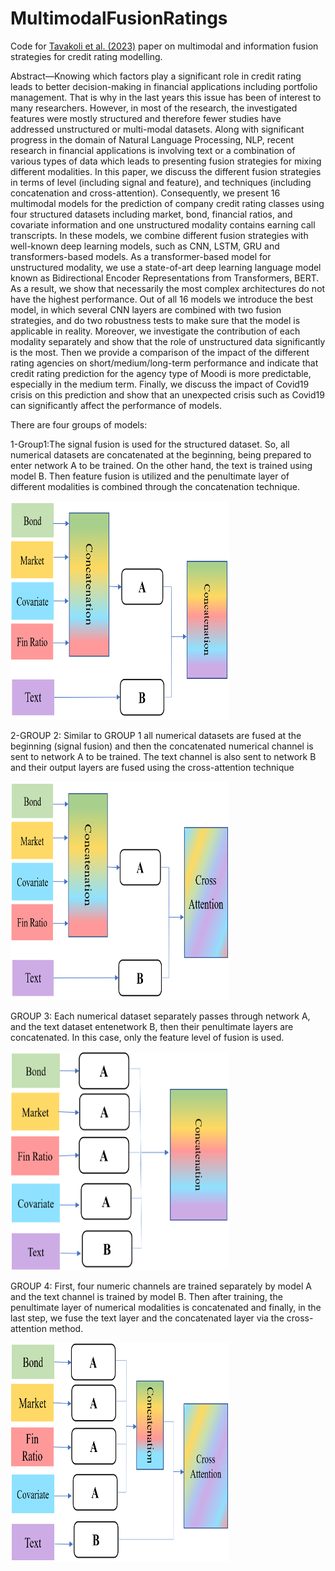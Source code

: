 # MultimodalFusionRatings
Code for [Tavakoli et al. (2023)](https://arxiv.org/abs/2304.10740) paper on multimodal and information fusion strategies for credit rating modelling.

Abstract—Knowing which factors play a significant role in credit rating leads to better decision-making in financial applications including portfolio management. That is why in the last years this issue has been of interest to many researchers. However, in most of the research, the investigated features were mostly structured and therefore fewer studies have addressed unstructured or multi-modal datasets. Along with significant progress in the domain of Natural Language Processing, NLP, recent research in financial applications is involving text or a combination of various types of data which leads to presenting fusion strategies for mixing different modalities. In this paper, we discuss the different fusion strategies in terms of level (including signal and feature), and techniques (including concatenation and cross-attention). Consequently, we present 16 multimodal models for the prediction of company credit rating classes using four structured datasets including market, bond, financial ratios, and covariate information and one unstructured modality contains earning call transcripts. In these models, we combine different fusion strategies with well-known deep learning models, such as CNN, LSTM, GRU and transformers-based models. As a transformer-based model for unstructured modality, we use a state-of-art deep learning language model known as Bidirectional Encoder Representations from Transformers, BERT. As a result, we show that necessarily the most complex architectures do not have the highest performance. Out of all 16 models we introduce the best model, in which several CNN layers are combined with two fusion strategies, and do two robustness tests to make sure that the model is applicable in reality. Moreover, we investigate the contribution of each modality separately and show that the role of unstructured data significantly is the most. Then we provide a comparison of the impact of the different rating agencies on short/medium/long-term performance and indicate that credit rating prediction for the agency type of Moodi is more predictable, especially in the medium term. Finally, we discuss the impact of Covid19 crisis on this prediction and show that an unexpected crisis such as Covid19 can significantly affect the performance of models.

There are four groups of models: 

1-Group1:The signal fusion is used for the structured dataset. So, all numerical datasets are concatenated at the beginning, being prepared to enter network A to be trained. On the other hand, the text is trained using model B. Then feature fusion is utilized and the penultimate layer of different modalities is combined through the concatenation technique.

<img src="Picture1.png" alt="Alt Text" width="350" height="350">

2-GROUP 2: Similar to GROUP 1 all numerical datasets are fused at the beginning (signal fusion) and then the concatenated numerical channel is sent to network A to be trained. The text channel is also sent to network B and their output layers are fused using the cross-attention technique

<img src="Picture2.png" alt="Alt Text" width="350" height="350">

GROUP 3: Each numerical dataset separately passes through network A, and the text dataset entenetwork B, then their penultimate layers are concatenated. In this case, only the feature level of fusion is used.

<img src="Picture3.png" alt="Alt Text" width="350" height="350">

GROUP 4: First, four numeric channels are trained separately by model A and the text channel is trained by model B. Then after training, the penultimate layer of numerical modalities is concatenated and finally, in the last step, we fuse the text layer and the concatenated layer via the cross-attention method.

<img src="Picture4.png" alt="Alt Text" width="350" height="350">

